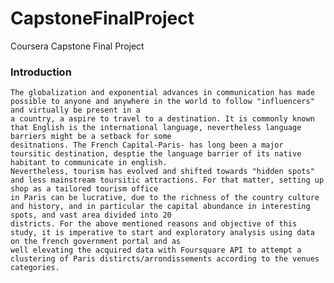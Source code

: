 # CapstoneFinalProject
Coursera Capstone Final Project 

### Introduction
    The globalization and exponential advances in communication has made possible to anyone and anywhere in the world to follow "influencers" and virtually be present in a
    a country, a aspire to travel to a destination. It is commonly known that English is the international language, nevertheless language barriers might be a setback for some
    desitnations. The French Capital-Paris- has long been a major toursitic destination, desptie the language barrier of its native habitant to communicate in english.
    Nevertheless, tourism has evolved and shifted towards "hidden spots" and less mainstream toursitic attractions. For that matter, setting up shop as a tailored tourism office
    in Paris can be lucrative, due to the richness of the country culture and history, and in particular the capital abundance in interesting spots, and vast area divided into 20
    districts. For the above mentioned reasons and objective of this study, it is imperative to start and exploratory analysis using data on the french government portal and as
    well elevating the acquired data with Foursquare API to attempt a clustering of Paris distircts/arrondissements according to the venues categories. 
